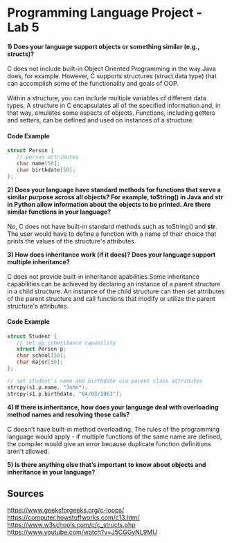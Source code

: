# Programming Language Project - Lab 5

**1) Does your language support objects or something similar (e.g., structs)?**
<br><br>C does not include built-in Object Oriented Programming in the way Java does, for example. However, C supports structures (struct data type) that can accomplish some of the functionality and goals of OOP. 
<br><br>Within a structure, you can include multiple variables of different data types. A structure in C encapsulates all of the specified information and, in that way, emulates some aspects of objects. Functions, including getters and setters, can be defined and used on instances of a structure. 

#### Code Example
 ```c
struct Person {
    // person attributes
    char name[50];
    char birthdate[50];
};
```

**2) Does your language have standard methods for functions that serve a similar purpose across all objects? For example, toString() in Java and __str__ in Python allow information about the objects to be printed. Are there similar functions in your language?**
<br><br>No, C does not have built-in standard methods such as toString() and __str__. The user would have to define a function with a name of their choice that prints the values of the structure's attributes.

**3) How does inheritance work (if it does)? Does your language support multiple inheritance?**
<br><br>C does not provide built-in inheritance apabilities.Some inheritance capabilities can be achieved by declaring an instance of a parent structure in a child structure. An instance of the child structure can then set attributes of the parent structure and call functions that modify or utilize the parent structure's attributes. 

#### Code Example
 ```c
struct Student {
    // set up inheritance capability
    struct Person p;
    char school[50];
    char major[50];
};

// set student's name and birthdate via parent class attributes
strcpy(s1.p.name, "John");
strcpy(s1.p.birthdate, "04/03/1961");
```

**4) If there is inheritance, how does your language deal with overloading method names and resolving those calls?**
<br><br>C doesn't have built-in method overloading. The rules of the programming language would apply -  if multiple functions of the same name are defined, the compiler would give an error because duplicate function definitions aren't allowed.

**5) Is there anything else that’s important to know about objects and inheritance in your language?**
<br> 



## Sources
https://www.geeksforgeeks.org/c-loops/
<br>https://computer.howstuffworks.com/c13.htm/
<br>https://www.w3schools.com/c/c_structs.php
<br>https://www.youtube.com/watch?v=J5CGGyNL9MU